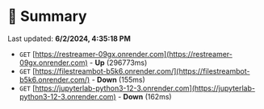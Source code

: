 # 📖 Summary
Last updated: **6/2/2024, 4:35:18 PM**

- `GET` [https://restreamer-09gx.onrender.com](https://restreamer-09gx.onrender.com) - **Up** (296773ms)
- `GET` [https://filestreambot-b5k6.onrender.com/](https://filestreambot-b5k6.onrender.com/) - **Down** (155ms)
- `GET` [https://jupyterlab-python3-12-3.onrender.com](https://jupyterlab-python3-12-3.onrender.com) - **Down** (162ms)
